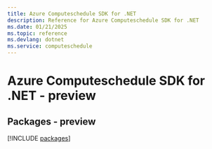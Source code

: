 ```yaml
---
title: Azure Computeschedule SDK for .NET
description: Reference for Azure Computeschedule SDK for .NET
ms.date: 01/21/2025
ms.topic: reference
ms.devlang: dotnet
ms.service: computeschedule
---
```

# Azure Computeschedule SDK for .NET - preview
## Packages - preview
[!INCLUDE [packages](computeschedule-index.md)]
